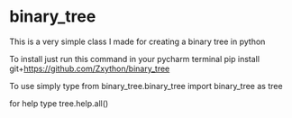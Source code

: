 # binary_tree
This is a very simple class I made for creating a binary tree in python

To install just run this command in your pycharm terminal
pip install git+https://github.com/Zxython/binary_tree

To use simply type from 
binary_tree.binary_tree import binary_tree as tree

for help type
tree.help.all()
